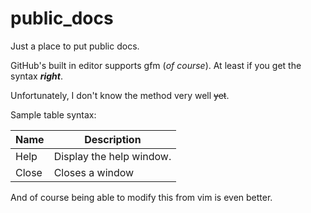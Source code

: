 # public_docs
Just a place to put public docs.

GitHub's built in editor supports gfm (*of course*).  At least if you get the syntax ***right***.

Unfortunately, I don't know the method very well ~~yet~~.

Sample table syntax:

| Name | Description          |
| ------------- | ----------- |
| Help      | Display the help window.|
| Close     | Closes a window     |

And of course being able to modify this from vim is even better.
